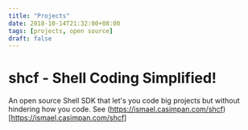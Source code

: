 ```yaml
---
title: "Projects"
date: 2018-10-14T21:32:00+08:00
tags: [projects, open source]
draft: false
---
```


# shcf - Shell Coding Simplified!

An open source Shell SDK that let's you code big projects but without hindering how you code. See (https://ismael.casimpan.com/shcf) [https://ismael.casimpan.com/shcf]
